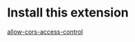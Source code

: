 # Install this extension
[allow-cors-access-control](https://chrome.google.com/webstore/detail/allow-cors-access-control/lhobafahddgcelffkeicbaginigeejlf/related)
